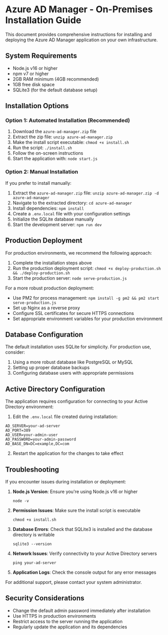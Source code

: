 
# Azure AD Manager - On-Premises Installation Guide

This document provides comprehensive instructions for installing and deploying the Azure AD Manager application on your own infrastructure.

## System Requirements

- Node.js v16 or higher
- npm v7 or higher
- 2GB RAM minimum (4GB recommended)
- 1GB free disk space
- SQLite3 (for the default database setup)

## Installation Options

### Option 1: Automated Installation (Recommended)

1. Download the `azure-ad-manager.zip` file
2. Extract the zip file: `unzip azure-ad-manager.zip`
3. Make the install script executable: `chmod +x install.sh`
4. Run the script: `./install.sh`
5. Follow the on-screen instructions
6. Start the application with: `node start.js`

### Option 2: Manual Installation

If you prefer to install manually:

1. Extract the `azure-ad-manager.zip` file: `unzip azure-ad-manager.zip -d azure-ad-manager`
2. Navigate to the extracted directory: `cd azure-ad-manager`
3. Install dependencies: `npm install`
4. Create a `.env.local` file with your configuration settings
5. Initialize the SQLite database manually
6. Start the development server: `npm run dev`

## Production Deployment

For production environments, we recommend the following approach:

1. Complete the installation steps above
2. Run the production deployment script: `chmod +x deploy-production.sh && ./deploy-production.sh`
3. Start the production server: `node serve-production.js`

For a more robust production deployment:

- Use PM2 for process management: `npm install -g pm2 && pm2 start serve-production.js`
- Set up Nginx as a reverse proxy
- Configure SSL certificates for secure HTTPS connections
- Set appropriate environment variables for your production environment

## Database Configuration

The default installation uses SQLite for simplicity. For production use, consider:

1. Using a more robust database like PostgreSQL or MySQL
2. Setting up proper database backups
3. Configuring database users with appropriate permissions

## Active Directory Configuration

The application requires configuration for connecting to your Active Directory environment:

1. Edit the `.env.local` file created during installation:

```
AD_SERVER=your-ad-server
AD_PORT=389
AD_USER=your-admin-user
AD_PASSWORD=your-admin-password
AD_BASE_DN=DC=example,DC=com
```

2. Restart the application for the changes to take effect

## Troubleshooting

If you encounter issues during installation or deployment:

1. **Node.js Version**: Ensure you're using Node.js v16 or higher
   ```
   node -v
   ```

2. **Permission Issues**: Make sure the install script is executable
   ```
   chmod +x install.sh
   ```

3. **Database Errors**: Check that SQLite3 is installed and the database directory is writable
   ```
   sqlite3 --version
   ```

4. **Network Issues**: Verify connectivity to your Active Directory servers
   ```
   ping your-ad-server
   ```

5. **Application Logs**: Check the console output for any error messages

For additional support, please contact your system administrator.

## Security Considerations

- Change the default admin password immediately after installation
- Use HTTPS in production environments
- Restrict access to the server running the application
- Regularly update the application and its dependencies
